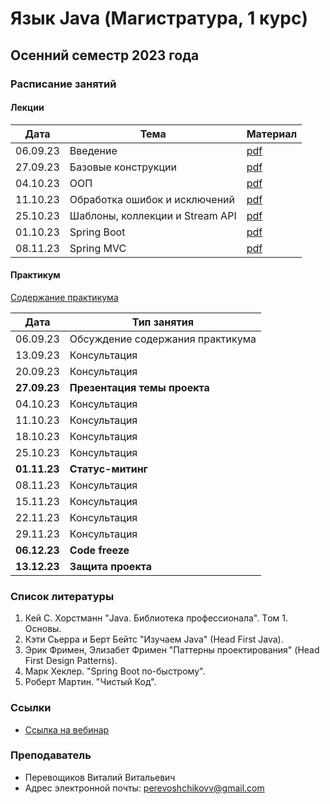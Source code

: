 # Язык Java (Магистратура, 1 курс)

## Осенний семестр 2023 года

### Расписание занятий

#### Лекции

| Дата     | Тема                                  | Материал                                     |
| -------- | ------------------------------------- | -------------------------------------------- |
| 06.09.23 | Введение                              | [pdf](lectures/lecture1/slides/lecture1.pdf) |
| 27.09.23 | Базовые конструкции                   | [pdf](lectures/lecture2/slides/lecture2.pdf) |
| 04.10.23 | ООП                                   | [pdf](lectures/lecture3/slides/lecture3.pdf) |
| 11.10.23 | Обработка ошибок и исключений         | [pdf](lectures/lecture4/slides/lecture4.pdf) |
| 25.10.23 | Шаблоны, коллекции и Stream API       | [pdf](lectures/lecture5/slides/lecture5.pdf) |
| 01.10.23 | Spring Boot                           | [pdf](lectures/lecture6/slides/lecture6.pdf) |
| 08.11.23 | Spring MVC                            | [pdf](lectures/lecture7/slides/lecture7.pdf) |

#### Практикум

[Содержание практикума](practice/practice.pdf)

| Дата         | Тип занятия                                   |
|--------------|-----------------------------------------------|
| 06.09.23     | Обсуждение содержания практикума              |
| 13.09.23     | Консультация                                  |
| 20.09.23     | Консультация                                  |
| **27.09.23** | **Презентация темы проекта**                  |
| 04.10.23     | Консультация                                  |
| 11.10.23     | Консультация                                  |
| 18.10.23     | Консультация                                  |
| 25.10.23     | Консультация                                  |
| **01.11.23** | **Статус-митинг**                             |
| 08.11.23     | Консультация                                  |
| 15.11.23     | Консультация                                  |
| 22.11.23     | Консультация                                  |
| 29.11.23     | Консультация                                  |
| **06.12.23** | **Code freeze**                               |
| **13.12.23** | **Защита проекта**                            |

### Список литературы

1. Кей С. Хорстманн "Java. Библиотека профессионала". Tом 1. Основы.
2. Кэти Сьерра и Берт Бейтс "Изучаем Java" (Head First Java).
3. Эрик Фримен, Элизабет Фримен "Паттерны проектирования" (Head First Design Patterns).
4. Марк Хеклер. "Spring Boot по-быстрому".
5. Роберт Мартин. "Чистый Код".

### Ссылки

- [Ссылка на вебинар](https://events.webinar.ru/66889681/1422594137)

### Преподаватель

- Перевощиков Виталий Витальевич
- Адрес электронной почты: <perevoshchikovv@gmail.com>
